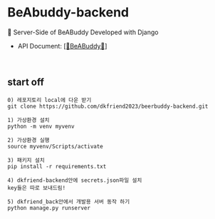 # BeAbuddy-backend

🍻 Server-Side of BeABuddy Developed with Django

- API Document: <a href="https://www.notion.so/API-Documentation-1d3c8ffa841045258f1fdc07355f48d3"> [🍻BeABuddy🍻] </a>

<br>

## start off

```
0) 레포지토리 local에 다운 받기
git clone https://github.com/dkfriend2023/beerbuddy-backend.git

1) 가상환경 설치
python -m venv myvenv

2) 가상환경 실행
source myvenv/Scripts/activate

3) 패키지 설치
pip install -r requirements.txt

4) dkfriend-backend안에 secrets.json파일 설치
key들은 따로 보내드림!

5) dkfriend_back안에서 개발용 서버 동작 하기
python manage.py runserver

```
